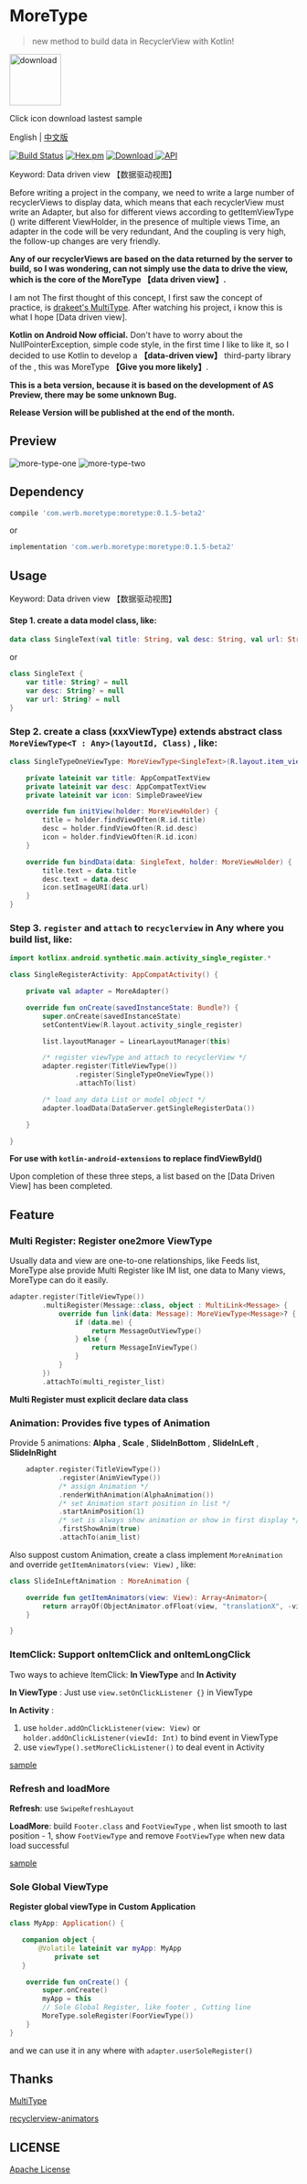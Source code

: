 # MoreType

> new method to build data in RecyclerView with Kotlin!

<a href="https://fir.im/k9yq"><img src="https://raw.githubusercontent.com/Werb/MoreType/master/app/src/main/res/mipmap-xhdpi/app_icon.png" width = "90" alt="download" align=center /></a>

Click icon download lastest sample

English | [中文版](https://github.com/Werb/MoreType/blob/master/README_ZH.md)

[![Build Status](https://travis-ci.org/Werb/MoreType.svg?branch=master)](https://travis-ci.org/Werb/MoreType)
[![Hex.pm](https://img.shields.io/hexpm/l/plug.svg)](https://github.com/Werb/MoreType/blob/master/LICENSE)
 [ ![Download](https://api.bintray.com/packages/werbhelius/maven/moretype/images/download.svg) ](https://bintray.com/werbhelius/maven/moretype/_latestVersion)
 [![API](https://img.shields.io/badge/API-16%2B-brightgreen.svg?style=flat)](https://android-arsenal.com/api?level=16)

Keyword: Data driven view 【数据驱动视图】

Before writing a project in the company, we need to write a large number of recyclerViews to display data, which means that each recyclerView must write an Adapter, but also for different views according to getItemViewType () write different ViewHolder, in the presence of multiple views Time, an adapter in the code will be very redundant, And the coupling is very high, the follow-up changes are very friendly. 

**Any of our recyclerViews are based on the data returned by the server to build, so I was wondering, can not simply use the data to drive the view, which is the core of the MoreType 【data driven view】.**

I am not The first thought of this concept, I first saw the concept of practice, is [drakeet's MultiType](https://github.com/drakeet/MultiType). After watching his project, i know this is what I hope [Data driven view]. 

**Kotlin on Android Now official.** Don't have to worry about the NullPointerException, simple code style, in the first time I like to like it, so I decided to use Kotlin to develop a **【data-driven view】** third-party library  of the , this was MoreType **【Give you more likely】**.

**This is a beta version, because it is based on the development of AS Preview, there may be some unknown Bug.**

**Release Version will be published at the end of the month.**

## Preview
![more-type-one](./screenshot/type1.png)
![more-type-two](./screenshot/type2.png)

## Dependency
```gradle
compile 'com.werb.moretype:moretype:0.1.5-beta2'
```
or
```gradle
implementation 'com.werb.moretype:moretype:0.1.5-beta2'
```

## Usage

Keyword: Data driven view 【数据驱动视图】

#### Step 1. create a data model class, like:
```kotlin
data class SingleText(val title: String, val desc: String, val url: String)
```
or
```kotlin
class SingleText {
    var title: String? = null
    var desc: String? = null
    var url: String? = null
}
```

### Step 2. create a class (xxxViewType) extends abstract class `MoreViewType<T : Any>(layoutId, Class)` , like:

```kotlin
class SingleTypeOneViewType: MoreViewType<SingleText>(R.layout.item_view_single_type_one, SingleText::class) {

    private lateinit var title: AppCompatTextView
    private lateinit var desc: AppCompatTextView
    private lateinit var icon: SimpleDraweeView

    override fun initView(holder: MoreViewHolder) {
        title = holder.findViewOften(R.id.title)
        desc = holder.findViewOften(R.id.desc)
        icon = holder.findViewOften(R.id.icon)
    }

    override fun bindData(data: SingleText, holder: MoreViewHolder) {
        title.text = data.title
        desc.text = data.desc
        icon.setImageURI(data.url)
    }
}
```

### Step 3. `register` and `attach` to `recyclerview` in Any where you build list, like:

```kotlin
import kotlinx.android.synthetic.main.activity_single_register.*

class SingleRegisterActivity: AppCompatActivity() {

    private val adapter = MoreAdapter()

    override fun onCreate(savedInstanceState: Bundle?) {
        super.onCreate(savedInstanceState)
        setContentView(R.layout.activity_single_register)

        list.layoutManager = LinearLayoutManager(this)

        /* register viewType and attach to recyclerView */
        adapter.register(TitleViewType())
                .register(SingleTypeOneViewType())
                .attachTo(list)

        /* load any data List or model object */
        adapter.loadData(DataServer.getSingleRegisterData())

    }

}
```

**For use with `kotlin-android-extensions` to replace findViewById()**

Upon completion of these three steps, a list based on the [Data Driven View] has been completed.

## Feature
### Multi Register: Register one2more ViewType

Usually data and view are one-to-one relationships, like Feeds list, MoreType alse provide Multi Register like IM list, one data to Many views, MoreType can do it easily.

```kotlin
adapter.register(TitleViewType())
        .multiRegister(Message::class, object : MultiLink<Message> {
            override fun link(data: Message): MoreViewType<Message>? {
                if (data.me) {
                    return MessageOutViewType()
                } else {
                    return MessageInViewType()
                }
            }
        })
        .attachTo(multi_register_list)
```
**Multi Register must explicit declare data class**


### Animation: Provides five types of Animation

Provide 5 animations: **Alpha** , **Scale** , **SlideInBottom** , **SlideInLeft** , **SlideInRight**

```Kotlin
    adapter.register(TitleViewType())
            .register(AnimViewType())
            /* assign Animation */
            .renderWithAnimation(AlphaAnimation())
            /* set Animation start position in list */
            .startAnimPosition(1)
            /* set is always show animation or show in first display */
            .firstShowAnim(true)
            .attachTo(anim_list)
```

Also suppost custom Animation, create a class implement `MoreAnimation` and override `getItemAnimators(view: View)` , like:
```kotlin
class SlideInLeftAnimation : MoreAnimation {

    override fun getItemAnimators(view: View): Array<Animator>{
        return arrayOf(ObjectAnimator.ofFloat(view, "translationX", -view.rootView.width.toFloat(), 0f))
    }

}
```

### ItemClick: Support onItemClick and onItemLongClick

Two ways to achieve ItemClick: **In ViewType** and **In Activity**

**In ViewType** : Just use `view.setOnClickListener {}` in ViewType

**In Activity** : 
1. use `holder.addOnClickListener(view: View)` or `holder.addOnClickListener(viewId: Int)` to bind event in ViewType
2. use `viewType().setMoreClickListener()` to deal event in Activity

[sample](https://github.com/Werb/MoreType/tree/master/app/src/main/java/com/werb/moretype/click)

### Refresh and loadMore
**Refresh**: use `SwipeRefreshLayout`

**LoadMore**: build `Footer.class` and `FootViewType` , when list smooth to last position - 1, show  `FootViewType` and remove `FootViewType`  when new data load successful

[sample](https://github.com/Werb/MoreType/blob/master/app/src/main/java/com/werb/moretype/complete/CompleteActivity.kt)

### Sole Global ViewType
**Register global viewType in Custom Application**
```kotlin
class MyApp: Application() {

   companion object {
       @Volatile lateinit var myApp: MyApp
           private set
   }

    override fun onCreate() {
        super.onCreate()
        myApp = this
        // Sole Global Register, like footer , Cutting line
        MoreType.soleRegister(FoorViewType())
    }
}
```

and we can use it in any where with `adapter.userSoleRegister()`

## Thanks
[MultiType](https://github.com/drakeet/MultiType)

[recyclerview-animators](https://github.com/wasabeef/recyclerview-animators)

## LICENSE
[Apache License](./LICENSE)



